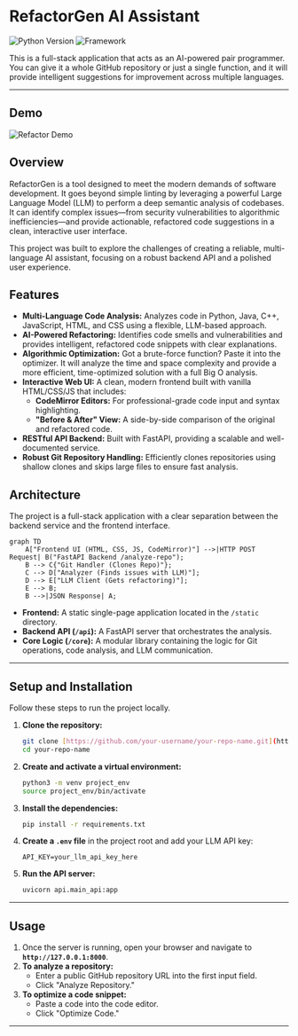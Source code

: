 # RefactorGen AI Assistant

![Python Version](https://img.shields.io/badge/python-3.12-blue)
![Framework](https://img.shields.io/badge/framework-FastAPI-green)

This is a full-stack application that acts as an AI-powered pair programmer. You can give it a whole GitHub repository or just a single function, and it will provide intelligent suggestions for improvement across multiple languages.


---
## Demo
![Refactor Demo](https://github.com/your-username/your-repo-name/blob/main/assets/your-demo-file.gif?raw=true)

## Overview

RefactorGen is a tool designed to meet the modern demands of software development. It goes beyond simple linting by leveraging a powerful Large Language Model (LLM) to perform a deep semantic analysis of codebases. It can identify complex issues—from security vulnerabilities to algorithmic inefficiencies—and provide actionable, refactored code suggestions in a clean, interactive user interface.

This project was built to explore the challenges of creating a reliable, multi-language AI assistant, focusing on a robust backend API and a polished user experience.

## Features

* **Multi-Language Code Analysis:** Analyzes code in Python, Java, C++, JavaScript, HTML, and CSS using a flexible, LLM-based approach.
* **AI-Powered Refactoring:** Identifies code smells and vulnerabilities and provides intelligent, refactored code snippets with clear explanations.
* **Algorithmic Optimization:** Got a brute-force function? Paste it into the optimizer. It will analyze the time and space complexity and provide a more efficient, time-optimized solution with a full Big O analysis.
* **Interactive Web UI:** A clean, modern frontend built with vanilla HTML/CSS/JS that includes:
    * **CodeMirror Editors:** For professional-grade code input and syntax highlighting.
    * **"Before & After" View:** A side-by-side comparison of the original and refactored code.
* **RESTful API Backend:** Built with FastAPI, providing a scalable and well-documented service.
* **Robust Git Repository Handling:** Efficiently clones repositories using shallow clones and skips large files to ensure fast analysis.

## Architecture

The project is a full-stack application with a clear separation between the backend service and the frontend interface.

```mermaid
graph TD
    A["Frontend UI (HTML, CSS, JS, CodeMirror)"] -->|HTTP POST Request| B("FastAPI Backend /analyze-repo");
    B --> C{"Git Handler (Clones Repo)"};
    C --> D["Analyzer (Finds issues with LLM)"];
    D --> E["LLM Client (Gets refactoring)"];
    E --> B;
    B -->|JSON Response| A;
```

* **Frontend:** A static single-page application located in the `/static` directory.
* **Backend API (`/api`):** A FastAPI server that orchestrates the analysis.
* **Core Logic (`/core`):** A modular library containing the logic for Git operations, code analysis, and LLM communication.

---

## Setup and Installation

Follow these steps to run the project locally.

1.  **Clone the repository:**
    ```bash
    git clone [https://github.com/your-username/your-repo-name.git](https://github.com/your-username/your-repo-name.git)
    cd your-repo-name
    ```

2.  **Create and activate a virtual environment:**
    ```bash
    python3 -m venv project_env
    source project_env/bin/activate
    ```

3.  **Install the dependencies:**
    ```bash
    pip install -r requirements.txt
    ```

4.  **Create a `.env` file** in the project root and add your LLM API key:
    ```
    API_KEY=your_llm_api_key_here
    ```

5.  **Run the API server:**
    ```bash
    uvicorn api.main_api:app
    ```

---

## Usage

1.  Once the server is running, open your browser and navigate to **`http://127.0.0.1:8000`**.
2.  **To analyze a repository:**
    * Enter a public GitHub repository URL into the first input field.
    * Click "Analyze Repository."
3.  **To optimize a code snippet:**
    * Paste a code into the code editor.
    * Click "Optimize Code."

---




